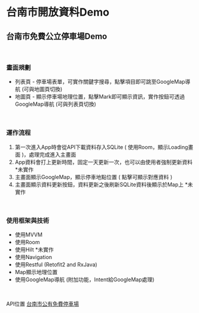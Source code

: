 台南市開放資料Demo
===========

## 台南市免費公立停車場Demo

<br>

### 畫面規劃

* 列表頁 - 停車場表單，可實作關鍵字搜尋，點擊項目即可跳至GoogleMap導航 (可與地圖頁切換)
* 地圖頁 - 顯示停車場地理位置，點擊Mark即可顯示資訊，實作按鈕可透過GoogleMap導航 (可與列表頁切換)

<br>

### 運作流程

1. 第一次進入App時會從API下載資料存入SQLite ( 使用Room，顯示Loading畫面 )，處理完成進入主畫面
2. App資料會打上更新時間，固定一天更新一次，也可以由使用者強制更新資料 *未實作
3. 主畫面顯示GoogleMap，顯示停車地點位置 ( 點擊可顯示對應資料 )
4. 主畫面顯示資料更新按鈕，資料更新之後刷新SQLite資料後顯示於Map上 *未實作

<br>

### 使用框架與技術

*   使用MVVM
*   使用Room
*   使用Hilt *未實作
*   使用Navigation
*   使用Restful (Retofit2 and RxJava)
*   Map顯示地理位置
*   使用GoogleMap導航 (附加功能，Intent給GoogleMap處理)

<br>


API位置 [台南市公有免費停車場]

[台南市公有免費停車場]: https://citypark.tainan.gov.tw/App/parking.ashx?verCode=5177E3481D&type=1&ftype=1&exportTo=2